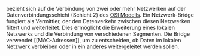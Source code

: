 bezieht sich auf die Verbindung von zwei oder mehr Netzwerken auf der Datenverbindungsschicht (Schicht 2) des [OSI Modells](../Generell/OSI%207-Schichten%20Modell.md). Ein Netzwerk-Bridge fungiert als Vermittler, der den Datenverkehr zwischen diesen Netzwerken filtert und weiterleitet. Dies ermöglicht die Erweiterung eines lokalen Netzwerks und die Verbindung von verschiedenen Segmenten. Die Bridge verwendet [[MAC-Adressen]], um zu entscheiden, ob Daten im lokalen Netzwerk verbleiben oder in ein anderes weitergeleitet werden sollen.